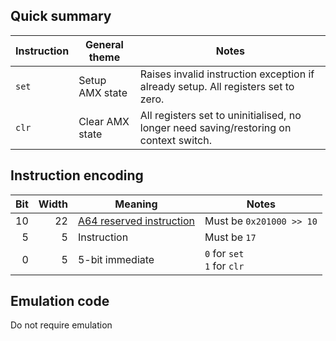 ## Quick summary

|Instruction|General theme|Notes|
|---|---|---|
|`set`|Setup AMX state|Raises invalid instruction exception if already setup. All registers set to zero.|
|`clr`|Clear AMX state|All registers set to uninitialised, no longer need saving/restoring on context switch.|

## Instruction encoding

|Bit|Width|Meaning|Notes|
|---:|---:|---|---|
|10|22|[A64 reserved instruction](aarch64.md)|Must be `0x201000 >> 10`|
|5|5|Instruction|Must be `17`|
|0|5|5-bit immediate|`0` for `set`<br/>`1` for `clr`|

## Emulation code

Do not require emulation
